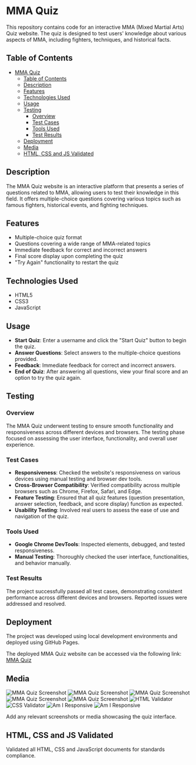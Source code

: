 # MMA Quiz

This repository contains code for an interactive MMA (Mixed Martial Arts) Quiz website. The quiz is designed to test users' knowledge about various aspects of MMA, including fighters, techniques, and historical facts.

## Table of Contents

- [MMA Quiz](#mma-quiz)
  - [Table of Contents](#table-of-contents)
  - [Description](#description)
  - [Features](#features)
  - [Technologies Used](#technologies-used)
  - [Usage](#usage)
  - [Testing](#testing)
    - [Overview](#overview)
    - [Test Cases](#test-cases)
    - [Tools Used](#tools-used)
    - [Test Results](#test-results)
  - [Deployment](#deployment)
  - [Media](#media)
  - [HTML, CSS and JS Validated](#html-css-and-js-validated)

## Description

The MMA Quiz website is an interactive platform that presents a series of questions related to MMA, allowing users to test their knowledge in this field. It offers multiple-choice questions covering various topics such as famous fighters, historical events, and fighting techniques.

## Features

- Multiple-choice quiz format
- Questions covering a wide range of MMA-related topics
- Immediate feedback for correct and incorrect answers
- Final score display upon completing the quiz
- "Try Again" functionality to restart the quiz

## Technologies Used

- HTML5
- CSS3
- JavaScript

## Usage

- **Start Quiz**: Enter a username and click the "Start Quiz" button to begin the quiz.
- **Answer Questions**: Select answers to the multiple-choice questions provided.
- **Feedback**: Immediate feedback for correct and incorrect answers.
- **End of Quiz**: After answering all questions, view your final score and an option to try the quiz again.

## Testing

### Overview

The MMA Quiz underwent testing to ensure smooth functionality and responsiveness across different devices and browsers. The testing phase focused on assessing the user interface, functionality, and overall user experience.

### Test Cases

- **Responsiveness**: Checked the website's responsiveness on various devices using manual testing and browser dev tools.
- **Cross-Browser Compatibility**: Verified compatibility across multiple browsers such as Chrome, Firefox, Safari, and Edge.
- **Feature Testing**: Ensured that all quiz features (question presentation, answer selection, feedback, and score display) function as expected.
- **Usability Testing**: Involved real users to assess the ease of use and navigation of the quiz.

### Tools Used

- **Google Chrome DevTools**: Inspected elements, debugged, and tested responsiveness.
- **Manual Testing**: Thoroughly checked the user interface, functionalities, and behavior manually.

### Test Results

The project successfully passed all test cases, demonstrating consistent performance across different devices and browsers. Reported issues were addressed and resolved.

## Deployment

The project was developed using local development environments and deployed using GitHub Pages.

The deployed MMA Quiz website can be accessed via the following link: [MMA Quiz](https://yourusername.github.io/mma-quiz)

## Media

![MMA Quiz Screenshot](assets/READMEimages/First.jpg)
![MMA Quiz Screenshot](assets/READMEimages/second.jpg)
![MMA Quiz Screenshot](assets/READMEimages/correct.jpg)
![MMA Quiz Screenshot](assets/READMEimages/incorrect.jpg)
![MMA Quiz Screenshot](assets/READMEimages/score.jpg)
![HTML Validator](assets/READMEimages/htmlvalid.jpg)
![CSS Validator](assets/READMEimages/cssvalid.jpg)
![Am I Responsive](assets/READMEimages/amiresponsive.jpg)
![Am I Responsive](assets/READMEimages/lighthouse.jpg)


Add any relevant screenshots or media showcasing the quiz interface.

## HTML, CSS and JS Validated

Validated all HTML, CSS and JavaScript documents for standards compliance.
